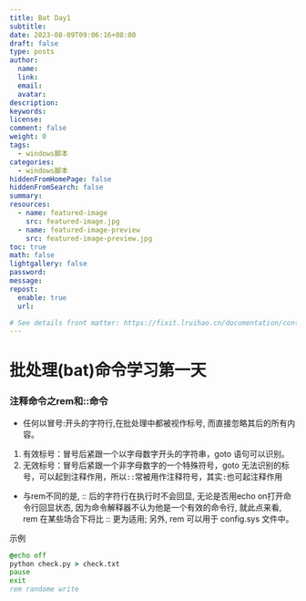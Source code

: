 ```yaml
---
title: Bat Day1
subtitle:
date: 2023-08-09T09:06:16+08:00
draft: false
type: posts
author:
  name:
  link:
  email:
  avatar:
description:
keywords:
license:
comment: false
weight: 0
tags:
  - windows脚本
categories:
  - windows脚本
hiddenFromHomePage: false
hiddenFromSearch: false
summary:
resources:
  - name: featured-image
    src: featured-image.jpg
  - name: featured-image-preview
    src: featured-image-preview.jpg
toc: true
math: false
lightgallery: false
password:
message:
repost:
  enable: true
  url:

# See details front matter: https://fixit.lruihao.cn/documentation/content-management/introduction/#front-matter
---
```


# 批处理(bat)命令学习第一天
### 注释命令之rem和::命令
- 任何以冒号:开头的字符行,在批处理中都被视作标号, 而直接忽略其后的所有内容。
1. 有效标号：冒号后紧跟一个以字母数字开头的字符串，goto 语句可以识别。
2. 无效标号：冒号后紧跟一个非字母数字的一个特殊符号，goto 无法识别的标号，可以起到注释作用，所以`::`常被用作注释符号，其实`:`也可起注释作用
- 与rem不同的是, :: 后的字符行在执行时不会回显, 无论是否用echo on打开命令行回显状态, 因为命令解释器不认为他是一个有效的命令行, 就此点来看, rem 在某些场合下将比 :: 更为适用; 另外, rem 可以用于 config.sys 文件中。

示例
```bat
@echo off
python check.py > check.txt
pause
exit
rem randome write
```